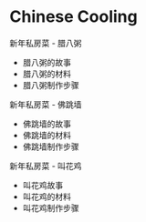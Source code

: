 # Chinese Cooling

新年私房菜 - 腊八粥
- 腊八粥的故事
- 腊八粥的材料
- 腊八粥制作步骤


新年私房菜 - 佛跳墙
- 佛跳墙的故事
- 佛跳墙的材料
- 佛跳墙制作步骤


新年私房菜 - 叫花鸡
- 叫花鸡故事
- 叫花鸡的材料
- 叫花鸡制作步骤
